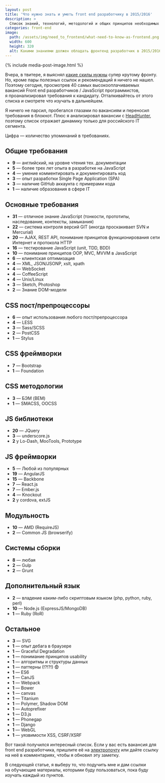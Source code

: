 ```yaml
---
layout: post
title: 'Что нужно знать и уметь front end разработчику в 2015/2016'
description: >
  Список знаний, технологий, методологий и общих принципов необходимых хорошему front end разработчику в 2015/2016 году.
categories: front-end
image:
  path: /assets/img/need_to_frontend/what-need-to-know-as-frontend.png
  width: 600
  height: 320
  alt: Какими знаниями должен обладать фронтенд разработчик в 2015/2016
---
```


{% include media-post-image.html %}

Вчера, в твитере, я выяснял <a href="https://twitter.com/ymatuhin/status/626380078721683457">какие скилы нужны</a> супер крутому фронту. Но, кроме пары полезных ссылок и рекомендаций я ничего не нашел. Поэтому сегодня, просмотрев 40 самых высокооплачиваемых вакансий Front end разработчиков / JavaScript программистов, я проанализировал требования к кандидату. Отталкивайтесь от этого списка и смотрете что изучать в дальнейшем.



Я ничего не парсил, пробегался глазами по вакансиям и переносил требования в блокнот. Плюс я анализировал вакансии с <a href="https://hh.ru//" rel="nofollow">HeadHunter</a>, поэтому список отражает динамику только для российского IT сегмента.

Цифра — количество упоминаний в требованиях.

## Общие требования

* **9** — английский, на уровне чтения тех. документации
* **5** — более трех лет опыта в разработке на JavaScript
* **4** — умение комментировать и документировать код
* **3** — опыт разработки Single Page Application (SPA)
* **3** — наличие GitHub аккаунта с примерами кода
* **1** — наличие образования в сфере IT

## Основные требования

* **31** — отличное знание JavaScript (тонкости, прототипы, наследование, контексты, замыкания)
* **22** — система контроля версий GIT (иногда проскакивает SVN и Mercurial)
* **20** — AJAX, REST API, понимание принципов функционирования сети Интернет и протокола HTTP
* **16** — тестирование JavaScript (unit, TDD, BDD)
* **10** — понимание принципов OOP, MVC, MVVM в JavaScript
* **6** — клиентская оптимизация
* **4** — XML, JSON/JSONP, xslt, xpath
* **4** — WebSocket
* **4** — CoffeeScript
* **4** — Unix/Linux
* **3** — Sketch, Photoshop
* **2** — Знание DOM-модели

## CSS пост/препроцессоры

* **6** — опыт использования любого пост/препроцессора
* **4** — LESS
* **3** — Sass/SCSS
* **2** — PostCSS
* **1** — Stylus

## CSS фреймворки

* **7** — Bootstrap
* **1** — Foundation

## CSS методологии

* **3** — БЭМ (BEM)
* **1** — SMACSS, OOCSS

## JS библиотеки

* **20** — JQuery
* **3** — underscore.js
* **2** у Lo-Dash, MooTools, Prototype

## JS фреймворки

* **5** — Любой из популярных
* **19** — AngularJS
* **15** — Backbone
* **7** — React.js
* **7** — Ember.js
* **4** — Knockout
* **2** у cordova, extJS


## Модульность

* **10** — AMD (RequireJS)
* **2** — Common JS (browserify)

## Системы сборки

* **8** — любая
* **2** — Gulp
* **2** — Grunt


## Дополнительный язык

* **2** — владение каким-либо скриптовым языком (php, python, ruby, perl)
* **10** — Node.js (ExpressJS/MongoDB)
* **1** — Ruby (RoR)


## Остальное

* **3** — SVG
* **1** — опыт дебага в браузере
* **1** — Graceful Degradation
* **1** — понимание принципов usability
* **1** — алгоритмы и структуры данных
* **1** — паттерны (!?!?!) 😨
* **1** — ES6
* **1** — CanJS
* **1** — Webpack
* **1** — Bower
* **1** — canvas
* **1** — Titanium
* **1** — Polymer, Shadow DOM
* **1** — Autoprefixer
* **1** — D3.js
* **1** — Phonegap
* **1** — Django
* **1** — WebGL
* **1** — уязвимости XSS, CSRF/XSRF

Вот такой получился интересный список. Если у вас есть вакансия для front end разработчика, пришлите её на <a href="mailto:ymatuhin@yandex.ru?subject=Вакансия для дополнения статьи">электропочту</a> или дайте ссылку на неё в комментариях, чтобы я обновил эту заметку.

В следующей статье, я выберу то, что подучить мне и дам ссылки на обучающие материалы, которыми буду пользоваться, пока буду изучать каждый из пунктов.
